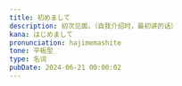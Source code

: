 ```yaml
---
title: 初めまして
description: 初次见面。（自我介绍时，最初讲的话）
kana: はじめまして
pronunciation: hajimemashite
tone: 平板型
type: 名词
pubDate: 2024-06-21 00:00:02
---
```


